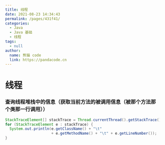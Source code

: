 ```yaml
---
title: 线程
date: 2021-08-23 14:34:43
permalink: /pages/431f41/
categories: 
  - Java
  - Java 基础
  - 线程
tags: 
  - null
author: 
  name: 熊猫 code
  link: https://pandacode.cn
---
```


# 线程

### 查询线程堆栈中的信息（获取当前方法的被调用信息（被那个方法那个类那一行调用））

```java
StackTraceElement[] stackTrace = Thread.currentThread().getStackTrace();
for (StackTraceElement e : stackTrace) {
  System.out.println(e.getClassName() + "\t"
                     + e.getMethodName() + "\t" + e.getLineNumber());
}
```

